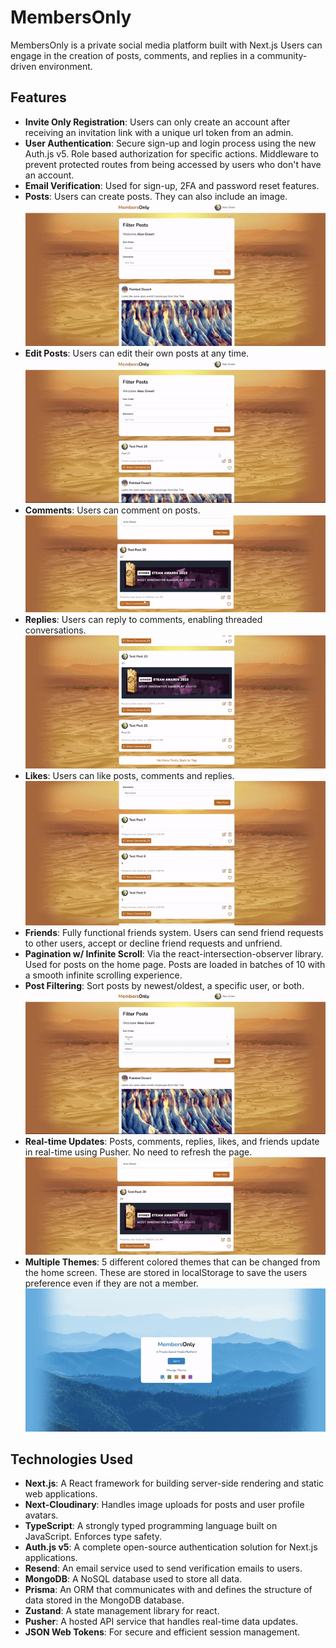 # MembersOnly

MembersOnly is a private social media platform built with Next.js Users can engage in the creation of posts, comments, and replies in a community-driven environment.

## Features

- **Invite Only Registration**: Users can only create an account after receiving an invitation link with a unique url token from an admin.
- **User Authentication**: Secure sign-up and login process using the new Auth.js v5. Role based authorization for specific actions. Middleware to prevent protected routes from being accessed by users who don't have an account.
- **Email Verification**: Used for sign-up, 2FA and password reset features. 
- **Posts**: Users can create posts. They can also include an image. ![Post Demo](/public/gifs/PostGif.gif)
- **Edit Posts**: Users can edit their own posts at any time. ![Edit Post Demo](/public/gifs/EditPostGif.gif)
- **Comments**: Users can comment on posts. ![Comment Demo](/public/gifs/PusherCommentGif.gif)
- **Replies**: Users can reply to comments, enabling threaded conversations. ![Reply Demo](/public/gifs/ReplyGif.gif)
- **Likes**: Users can like posts, comments and replies. ![Like Demo](/public/gifs/LikeGif.gif)
- **Friends**: Fully functional friends system. Users can send friend requests to other users, accept or decline friend requests and unfriend. 
- **Pagination w/ Infinite Scroll**: Via the react-intersection-observer library. Used for posts on the home page. Posts are loaded in batches of 10 with a smooth infinite scrolling experience.
- **Post Filtering**: Sort posts by newest/oldest, a specific user, or both. ![Filter Demo](/public/gifs/PostFilterGif.gif)
- **Real-time Updates**: Posts, comments, replies, likes, and friends update in real-time using Pusher. No need to refresh the page. ![Pusher Demo](/public/gifs/PusherCommentGif.gif)
- **Multiple Themes**: 5 different colored themes that can be changed from the home screen. These are stored in localStorage to save the users preference even if they are not a member. ![Theme Demo](/public/gifs/ThemeChangeGif.gif)

## Technologies Used

- **Next.js**: A React framework for building server-side rendering and static web applications.
- **Next-Cloudinary**: Handles image uploads for posts and user profile avatars.
- **TypeScript**: A strongly typed programming language built on JavaScript. Enforces type safety.
- **Auth.js v5**: A complete open-source authentication solution for Next.js applications.
- **Resend**: An email service used to send verification emails to users.
- **MongoDB**: A NoSQL database used to store all data.
- **Prisma**: An ORM that communicates with and defines the structure of data stored in the MongoDB database.
- **Zustand**: A state management library for react.
- **Pusher**: A hosted API service that handles real-time data updates.
- **JSON Web Tokens**: For secure and efficient session management.


